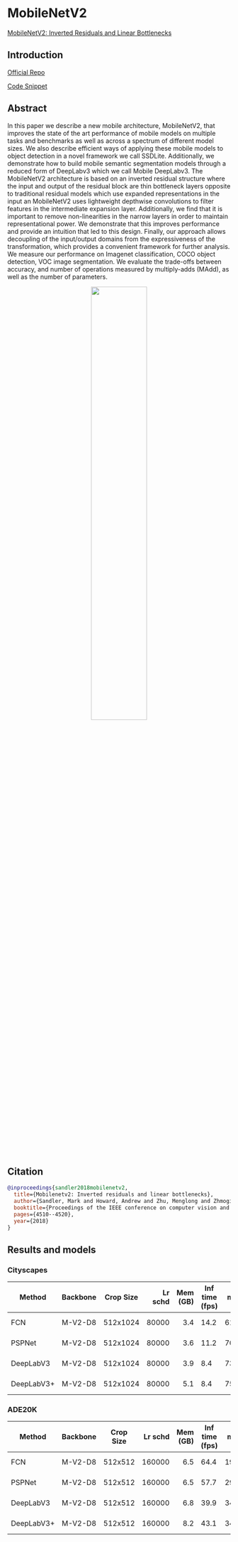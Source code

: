 # MobileNetV2

[MobileNetV2: Inverted Residuals and Linear Bottlenecks](https://arxiv.org/abs/1801.04381)

## Introduction

<!-- [BACKBONE] -->

<a href="https://github.com/tensorflow/models/tree/master/research/deeplab">Official Repo</a>

<a href="https://github.com/open-mmlab/mmsegmentation/blob/v0.17.0/mmseg/models/backbones/mobilenet_v2.py#L14">Code Snippet</a>

## Abstract

<!-- [ABSTRACT] -->

In this paper we describe a new mobile architecture, MobileNetV2, that improves the state of the art performance of mobile models on multiple tasks and benchmarks as well as across a spectrum of different model sizes. We also describe efficient ways of applying these mobile models to object detection in a novel framework we call SSDLite. Additionally, we demonstrate how to build mobile semantic segmentation models through a reduced form of DeepLabv3 which we call Mobile DeepLabv3.
The MobileNetV2 architecture is based on an inverted residual structure where the input and output of the residual block are thin bottleneck layers opposite to traditional residual models which use expanded representations in the input an MobileNetV2 uses lightweight depthwise convolutions to filter features in the intermediate expansion layer. Additionally, we find that it is important to remove non-linearities in the narrow layers in order to maintain representational power. We demonstrate that this improves performance and provide an intuition that led to this design. Finally, our approach allows decoupling of the input/output domains from the expressiveness of the transformation, which provides a convenient framework for further analysis. We measure our performance on Imagenet classification, COCO object detection, VOC image segmentation. We evaluate the trade-offs between accuracy, and number of operations measured by multiply-adds (MAdd), as well as the number of parameters.

<!-- [IMAGE] -->

<div align=center>
<img src="https://user-images.githubusercontent.com/24582831/142901935-fa22700e-4b77-477f-90b9-334a4197506f.png" width="50%"/>
</div>

## Citation

```bibtex
@inproceedings{sandler2018mobilenetv2,
  title={Mobilenetv2: Inverted residuals and linear bottlenecks},
  author={Sandler, Mark and Howard, Andrew and Zhu, Menglong and Zhmoginov, Andrey and Chen, Liang-Chieh},
  booktitle={Proceedings of the IEEE conference on computer vision and pattern recognition},
  pages={4510--4520},
  year={2018}
}
```

## Results and models

### Cityscapes

| Method     | Backbone | Crop Size | Lr schd | Mem (GB) | Inf time (fps) |  mIoU | mIoU(ms+flip) | config                                                                                                                                   | download                                                                                                                                                                                                                                                                                                                                                                                         |
| ---------- | -------- | --------- | ------: | -------: | -------------- | ----: | ------------- | ---------------------------------------------------------------------------------------------------------------------------------------- | ------------------------------------------------------------------------------------------------------------------------------------------------------------------------------------------------------------------------------------------------------------------------------------------------------------------------------------------------------------------------------------------------ |
| FCN        | M-V2-D8  | 512x1024  |   80000 |      3.4 | 14.2           | 61.54 | -             | [config](https://github.com/open-mmlab/mmsegmentation/blob/master/configs/mobilenet_v2/fcn_m-v2-d8_512x1024_80k_cityscapes.py)           | [model](https://download.openmmlab.com/mmsegmentation/v0.5/mobilenet_v2/fcn_m-v2-d8_512x1024_80k_cityscapes/fcn_m-v2-d8_512x1024_80k_cityscapes_20200825_124817-d24c28c1.pth) \| [log](https://download.openmmlab.com/mmsegmentation/v0.5/mobilenet_v2/fcn_m-v2-d8_512x1024_80k_cityscapes/fcn_m-v2-d8_512x1024_80k_cityscapes-20200825_124817.log.json)                                         |
| PSPNet     | M-V2-D8  | 512x1024  |   80000 |      3.6 | 11.2           | 70.23 | -             | [config](https://github.com/open-mmlab/mmsegmentation/blob/master/configs/mobilenet_v2/pspnet_m-v2-d8_512x1024_80k_cityscapes.py)        | [model](https://download.openmmlab.com/mmsegmentation/v0.5/mobilenet_v2/pspnet_m-v2-d8_512x1024_80k_cityscapes/pspnet_m-v2-d8_512x1024_80k_cityscapes_20200825_124817-19e81d51.pth) \| [log](https://download.openmmlab.com/mmsegmentation/v0.5/mobilenet_v2/pspnet_m-v2-d8_512x1024_80k_cityscapes/pspnet_m-v2-d8_512x1024_80k_cityscapes-20200825_124817.log.json)                             |
| DeepLabV3  | M-V2-D8  | 512x1024  |   80000 |      3.9 | 8.4            | 73.84 | -             | [config](https://github.com/open-mmlab/mmsegmentation/blob/master/configs/mobilenet_v2/deeplabv3_m-v2-d8_512x1024_80k_cityscapes.py)     | [model](https://download.openmmlab.com/mmsegmentation/v0.5/mobilenet_v2/deeplabv3_m-v2-d8_512x1024_80k_cityscapes/deeplabv3_m-v2-d8_512x1024_80k_cityscapes_20200825_124836-bef03590.pth) \| [log](https://download.openmmlab.com/mmsegmentation/v0.5/mobilenet_v2/deeplabv3_m-v2-d8_512x1024_80k_cityscapes/deeplabv3_m-v2-d8_512x1024_80k_cityscapes-20200825_124836.log.json)                 |
| DeepLabV3+ | M-V2-D8  | 512x1024  |   80000 |      5.1 | 8.4            | 75.20 | -             | [config](https://github.com/open-mmlab/mmsegmentation/blob/master/configs/mobilenet_v2/deeplabv3plus_m-v2-d8_512x1024_80k_cityscapes.py) | [model](https://download.openmmlab.com/mmsegmentation/v0.5/mobilenet_v2/deeplabv3plus_m-v2-d8_512x1024_80k_cityscapes/deeplabv3plus_m-v2-d8_512x1024_80k_cityscapes_20200825_124836-d256dd4b.pth) \| [log](https://download.openmmlab.com/mmsegmentation/v0.5/mobilenet_v2/deeplabv3plus_m-v2-d8_512x1024_80k_cityscapes/deeplabv3plus_m-v2-d8_512x1024_80k_cityscapes-20200825_124836.log.json) |

### ADE20K

| Method     | Backbone | Crop Size | Lr schd | Mem (GB) | Inf time (fps) |  mIoU | mIoU(ms+flip) | config                                                                                                                               | download                                                                                                                                                                                                                                                                                                                                                                         |
| ---------- | -------- | --------- | ------: | -------: | -------------- | ----: | ------------- | ------------------------------------------------------------------------------------------------------------------------------------ | -------------------------------------------------------------------------------------------------------------------------------------------------------------------------------------------------------------------------------------------------------------------------------------------------------------------------------------------------------------------------------- |
| FCN        | M-V2-D8  | 512x512   |  160000 |      6.5 | 64.4           | 19.71 | -             | [config](https://github.com/open-mmlab/mmsegmentation/blob/master/configs/mobilenet_v2/fcn_m-v2-d8_512x512_160k_ade20k.py)           | [model](https://download.openmmlab.com/mmsegmentation/v0.5/mobilenet_v2/fcn_m-v2-d8_512x512_160k_ade20k/fcn_m-v2-d8_512x512_160k_ade20k_20200825_214953-c40e1095.pth) \| [log](https://download.openmmlab.com/mmsegmentation/v0.5/mobilenet_v2/fcn_m-v2-d8_512x512_160k_ade20k/fcn_m-v2-d8_512x512_160k_ade20k-20200825_214953.log.json)                                         |
| PSPNet     | M-V2-D8  | 512x512   |  160000 |      6.5 | 57.7           | 29.68 | -             | [config](https://github.com/open-mmlab/mmsegmentation/blob/master/configs/mobilenet_v2/pspnet_m-v2-d8_512x512_160k_ade20k.py)        | [model](https://download.openmmlab.com/mmsegmentation/v0.5/mobilenet_v2/pspnet_m-v2-d8_512x512_160k_ade20k/pspnet_m-v2-d8_512x512_160k_ade20k_20200825_214953-f5942f7a.pth) \| [log](https://download.openmmlab.com/mmsegmentation/v0.5/mobilenet_v2/pspnet_m-v2-d8_512x512_160k_ade20k/pspnet_m-v2-d8_512x512_160k_ade20k-20200825_214953.log.json)                             |
| DeepLabV3  | M-V2-D8  | 512x512   |  160000 |      6.8 | 39.9           | 34.08 | -             | [config](https://github.com/open-mmlab/mmsegmentation/blob/master/configs/mobilenet_v2/deeplabv3_m-v2-d8_512x512_160k_ade20k.py)     | [model](https://download.openmmlab.com/mmsegmentation/v0.5/mobilenet_v2/deeplabv3_m-v2-d8_512x512_160k_ade20k/deeplabv3_m-v2-d8_512x512_160k_ade20k_20200825_223255-63986343.pth) \| [log](https://download.openmmlab.com/mmsegmentation/v0.5/mobilenet_v2/deeplabv3_m-v2-d8_512x512_160k_ade20k/deeplabv3_m-v2-d8_512x512_160k_ade20k-20200825_223255.log.json)                 |
| DeepLabV3+ | M-V2-D8  | 512x512   |  160000 |      8.2 | 43.1           | 34.02 | -             | [config](https://github.com/open-mmlab/mmsegmentation/blob/master/configs/mobilenet_v2/deeplabv3plus_m-v2-d8_512x512_160k_ade20k.py) | [model](https://download.openmmlab.com/mmsegmentation/v0.5/mobilenet_v2/deeplabv3plus_m-v2-d8_512x512_160k_ade20k/deeplabv3plus_m-v2-d8_512x512_160k_ade20k_20200825_223255-465a01d4.pth) \| [log](https://download.openmmlab.com/mmsegmentation/v0.5/mobilenet_v2/deeplabv3plus_m-v2-d8_512x512_160k_ade20k/deeplabv3plus_m-v2-d8_512x512_160k_ade20k-20200825_223255.log.json) |
